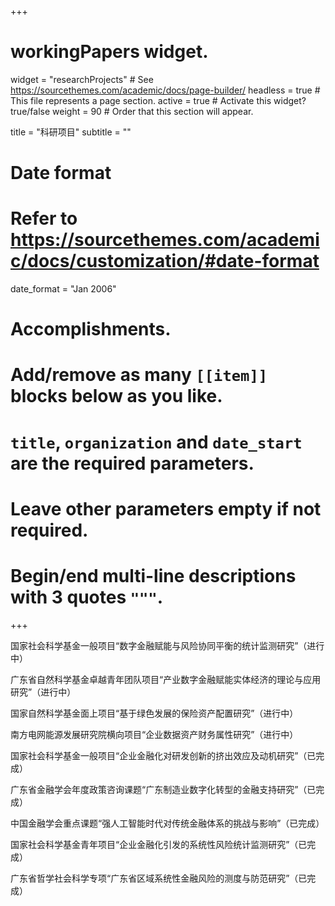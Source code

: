 +++
# workingPapers widget.
widget = "researchProjects"  # See https://sourcethemes.com/academic/docs/page-builder/
headless = true  # This file represents a page section.
active = true  # Activate this widget? true/false
weight = 90  # Order that this section will appear.

title = "科研项目"
subtitle = ""

# Date format
#   Refer to https://sourcethemes.com/academic/docs/customization/#date-format
date_format = "Jan 2006"

# Accomplishments.
#   Add/remove as many `[[item]]` blocks below as you like.
#   `title`, `organization` and `date_start` are the required parameters.
#   Leave other parameters empty if not required.
#   Begin/end multi-line descriptions with 3 quotes `"""`.

+++


国家社会科学基金一般项目“数字金融赋能与风险协同平衡的统计监测研究”（进行中）

广东省自然科学基金卓越青年团队项目“产业数字金融赋能实体经济的理论与应用研究”（进行中）

国家自然科学基金面上项目“基于绿色发展的保险资产配置研究”（进行中）

南方电网能源发展研究院横向项目“企业数据资产财务属性研究”（进行中）

国家社会科学基金一般项目“企业金融化对研发创新的挤出效应及动机研究”（已完成）

广东省金融学会年度政策咨询课题“广东制造业数字化转型的金融支持研究”（已完成）

中国金融学会重点课题“强人工智能时代对传统金融体系的挑战与影响”（已完成）

国家社会科学基金青年项目“企业金融化引发的系统性风险统计监测研究”（已完成）

广东省哲学社会科学专项“广东省区域系统性金融风险的测度与防范研究”（已完成）

